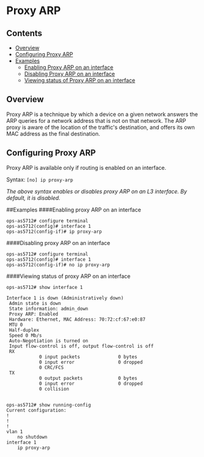 # Proxy ARP

## Contents
   - [Overview](#overview)
   - [Configuring Proxy ARP](#configuring-proxy-arp)
   - [Examples](#examples)
       - [Enabling Proxy ARP on an interface](#enabling-proxy-arp-on-an-interface)
       - [Disabling Proxy ARP on an interface](#disabling-proxy-arp-on-an-interface)
       - [Viewing status of Proxy ARP on an interface](#viewing-status-of-proxy-arp-on-an-interface)

## Overview
Proxy ARP is a technique by which a device on a given network answers the ARP queries for a network address that is not on that network. The ARP proxy is aware of the location of the traffic's destination, and offers its own MAC address as the final destination.

## Configuring Proxy ARP
Proxy ARP is available only if routing is enabled on an interface.

Syntax:
`[no] ip proxy-arp`

*The above syntax enables or disables proxy ARP on an L3 interface. By default, it is disabled.*

##Examples
####Enabling proxy ARP on an interface
```
ops-as5712# configure terminal
ops-as5712(config)# interface 1
ops-as5712(config-if)# ip proxy-arp

```
####Disabling proxy ARP on an interface
```
ops-as5712# configure terminal
ops-as5712(config)# interface 1
ops-as5712(config-if)# no ip proxy-arp

```

####Viewing status of proxy ARP on an interface
```
ops-as5712# show interface 1

Interface 1 is down (Administratively down)
 Admin state is down
 State information: admin_down
 Proxy ARP: Enabled
 Hardware: Ethernet, MAC Address: 70:72:cf:67:e0:87
 MTU 0
 Half-duplex
 Speed 0 Mb/s
 Auto-Negotiation is turned on
 Input flow-control is off, output flow-control is off
 RX
            0 input packets              0 bytes
            0 input error                0 dropped
            0 CRC/FCS
 TX
            0 output packets             0 bytes
            0 input error                0 dropped
            0 collision


```
```
ops-as5712# show running-config
Current configuration:
!
!
!
vlan 1
    no shutdown
interface 1
    ip proxy-arp

```
